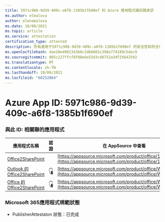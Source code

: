 ```yaml
---
title: 5971c986-9d39-409c-a6f8-1385b1f690ef 的 Azure 應用程式識別碼資訊
ms.author: elmalova
author: elenamalova
ms.date: 10/08/2021
ms.topic: article
ms.service: attestation
certification_type: attested
description: 所有適用于5971c986-9d39-409c-a6f8-1385b1f690ef 的安全性和符合性資訊資訊。
ms.openlocfilehash: dae10e498134368c2d66801c398e774189c5dec9
ms.sourcegitcommit: 085c227ffcf8f88e6e55d3c40752a3df25642592
ms.translationtype: MT
ms.contentlocale: zh-TW
ms.lasthandoff: 10/09/2021
ms.locfileid: "60252864"
---
```

# <a name="azure-app-id-5971c986-9d39-409c-a6f8-1385b1f690ef"></a>Azure App ID: 5971c986-9d39-409c-a6f8-1385b1f690ef


### <a name="apps-associated-with-this-id"></a>與此 ID: 相關聯的應用程式
| **應用程式名稱** | **認證** | **在 AppSource 中查看** |
|--------------|---------------|-----------------------|
| [Office2SharePoint](https://docs.microsoft.com/microsoft-365-app-certification/forward/17859280.o2s) |  | [https://appsource.microsoft.com/product/office/17859280.o2s](https://appsource.microsoft.com/product/office/17859280.o2s) |
| [Outlook 的 Office2SharePoint](https://docs.microsoft.com/microsoft-365-app-certification/forward/WA104380689) | <img alt="Certified application badge" src="../media/certified-badge.png" height="25" width="25" /> | [https://appsource.microsoft.com/product/office/WA104380689](https://appsource.microsoft.com/product/office/WA104380689) |
| [Office 的 Office2SharePoint](https://docs.microsoft.com/microsoft-365-app-certification/forward/WA104381787) | <img alt="Certified application badge" src="../media/certified-badge.png" height="25" width="25" /> | [https://appsource.microsoft.com/product/office/WA104381787](https://appsource.microsoft.com/product/office/WA104381787) |

### <a name="microsoft-365-app-compliance-status"></a>Microsoft 365應用程式規範狀態
- PublisherAttestaton 狀態：已完成
